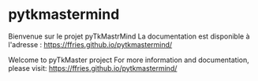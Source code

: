 # pytkmastermind

Bienvenue sur le projet pyTkMastrMind
La documentation est disponible à l'adresse :
https://ffries.github.io/pytkmastermind/

Welcome to pyTkMaster project
For more information and documentation, please visit:
https://ffries.github.io/pytkmastermind/

